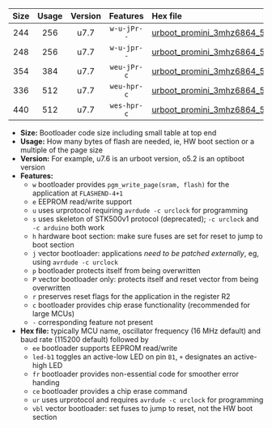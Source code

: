 |Size|Usage|Version|Features|Hex file|
|:-:|:-:|:-:|:-:|:--|
|244|256|u7.7|`w-u-jPr--`|[urboot_promini_3mhz6864_57600bps_led+b5_ur_vbl.hex](https://raw.githubusercontent.com/stefanrueger/urboot.hex/main/boards/promini/fcpu_3mhz6864/57600_bps/urboot_promini_3mhz6864_57600bps_led+b5_ur_vbl.hex)|
|248|256|u7.7|`w-u-jpr--`|[urboot_promini_3mhz6864_57600bps_led+b5_fr_ur_vbl.hex](https://raw.githubusercontent.com/stefanrueger/urboot.hex/main/boards/promini/fcpu_3mhz6864/57600_bps/urboot_promini_3mhz6864_57600bps_led+b5_fr_ur_vbl.hex)|
|354|384|u7.7|`weu-jPr-c`|[urboot_promini_3mhz6864_57600bps_ee_led+b5_fr_ce_ur_vbl.hex](https://raw.githubusercontent.com/stefanrueger/urboot.hex/main/boards/promini/fcpu_3mhz6864/57600_bps/urboot_promini_3mhz6864_57600bps_ee_led+b5_fr_ce_ur_vbl.hex)|
|336|512|u7.7|`weu-hpr-c`|[urboot_promini_3mhz6864_57600bps_ee_led+b5_fr_ce_ur.hex](https://raw.githubusercontent.com/stefanrueger/urboot.hex/main/boards/promini/fcpu_3mhz6864/57600_bps/urboot_promini_3mhz6864_57600bps_ee_led+b5_fr_ce_ur.hex)|
|440|512|u7.7|`wes-hpr-c`|[urboot_promini_3mhz6864_57600bps_ee_led+b5_fr_ce.hex](https://raw.githubusercontent.com/stefanrueger/urboot.hex/main/boards/promini/fcpu_3mhz6864/57600_bps/urboot_promini_3mhz6864_57600bps_ee_led+b5_fr_ce.hex)|

- **Size:** Bootloader code size including small table at top end
- **Usage:** How many bytes of flash are needed, ie, HW boot section or a multiple of the page size
- **Version:** For example, u7.6 is an urboot version, o5.2 is an optiboot version
- **Features:**
  + `w` bootloader provides `pgm_write_page(sram, flash)` for the application at `FLASHEND-4+1`
  + `e` EEPROM read/write support
  + `u` uses urprotocol requiring `avrdude -c urclock` for programming
  + `s` uses skeleton of STK500v1 protocol (deprecated); `-c urclock` and `-c arduino` both work
  + `h` hardware boot section: make sure fuses are set for reset to jump to boot section
  + `j` vector bootloader: applications *need to be patched externally*, eg, using `avrdude -c urclock`
  + `p` bootloader protects itself from being overwritten
  + `P` vector bootloader only: protects itself and reset vector from being overwritten
  + `r` preserves reset flags for the application in the register R2
  + `c` bootloader provides chip erase functionality (recommended for large MCUs)
  + `-` corresponding feature not present
- **Hex file:** typically MCU name, oscillator frequency (16 MHz default) and baud rate (115200 default) followed by
  + `ee` bootloader supports EEPROM read/write
  + `led-b1` toggles an active-low LED on pin `B1`, `+` designates an active-high LED
  + `fr` bootloader provides non-essential code for smoother error handing
  + `ce` bootloader provides a chip erase command
  + `ur` uses urprotocol and requires `avrdude -c urclock` for programming
  + `vbl` vector bootloader: set fuses to jump to reset, not the HW boot section
